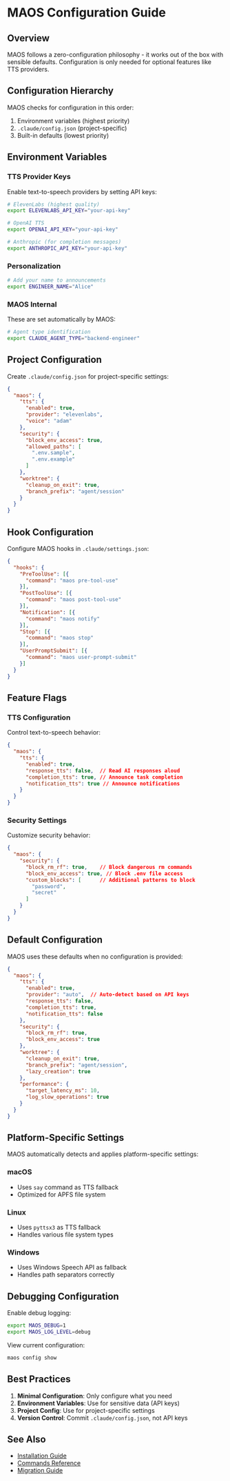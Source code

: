 # MAOS Configuration Guide

## Overview

MAOS follows a zero-configuration philosophy - it works out of the box with sensible defaults. Configuration is only needed for optional features like TTS providers.

## Configuration Hierarchy

MAOS checks for configuration in this order:
1. Environment variables (highest priority)
2. `.claude/config.json` (project-specific)
3. Built-in defaults (lowest priority)

## Environment Variables

### TTS Provider Keys

Enable text-to-speech providers by setting API keys:

```bash
# ElevenLabs (highest quality)
export ELEVENLABS_API_KEY="your-api-key"

# OpenAI TTS
export OPENAI_API_KEY="your-api-key"

# Anthropic (for completion messages)
export ANTHROPIC_API_KEY="your-api-key"
```

### Personalization

```bash
# Add your name to announcements
export ENGINEER_NAME="Alice"
```

### MAOS Internal

These are set automatically by MAOS:

```bash
# Agent type identification
export CLAUDE_AGENT_TYPE="backend-engineer"
```

## Project Configuration

Create `.claude/config.json` for project-specific settings:

```json
{
  "maos": {
    "tts": {
      "enabled": true,
      "provider": "elevenlabs",
      "voice": "adam"
    },
    "security": {
      "block_env_access": true,
      "allowed_paths": [
        ".env.sample",
        ".env.example"
      ]
    },
    "worktree": {
      "cleanup_on_exit": true,
      "branch_prefix": "agent/session"
    }
  }
}
```

## Hook Configuration

Configure MAOS hooks in `.claude/settings.json`:

```json
{
  "hooks": {
    "PreToolUse": [{
      "command": "maos pre-tool-use"
    }],
    "PostToolUse": [{
      "command": "maos post-tool-use"
    }],
    "Notification": [{
      "command": "maos notify"
    }],
    "Stop": [{
      "command": "maos stop"
    }],
    "UserPromptSubmit": [{
      "command": "maos user-prompt-submit"
    }]
  }
}
```

## Feature Flags

### TTS Configuration

Control text-to-speech behavior:

```json
{
  "maos": {
    "tts": {
      "enabled": true,
      "response_tts": false,  // Read AI responses aloud
      "completion_tts": true, // Announce task completion
      "notification_tts": true // Announce notifications
    }
  }
}
```

### Security Settings

Customize security behavior:

```json
{
  "maos": {
    "security": {
      "block_rm_rf": true,    // Block dangerous rm commands
      "block_env_access": true, // Block .env file access
      "custom_blocks": [      // Additional patterns to block
        "password",
        "secret"
      ]
    }
  }
}
```

## Default Configuration

MAOS uses these defaults when no configuration is provided:

```json
{
  "maos": {
    "tts": {
      "enabled": true,
      "provider": "auto",  // Auto-detect based on API keys
      "response_tts": false,
      "completion_tts": true,
      "notification_tts": false
    },
    "security": {
      "block_rm_rf": true,
      "block_env_access": true
    },
    "worktree": {
      "cleanup_on_exit": true,
      "branch_prefix": "agent/session",
      "lazy_creation": true
    },
    "performance": {
      "target_latency_ms": 10,
      "log_slow_operations": true
    }
  }
}
```

## Platform-Specific Settings

MAOS automatically detects and applies platform-specific settings:

### macOS
- Uses `say` command as TTS fallback
- Optimized for APFS file system

### Linux
- Uses `pyttsx3` as TTS fallback
- Handles various file system types

### Windows
- Uses Windows Speech API as fallback
- Handles path separators correctly

## Debugging Configuration

Enable debug logging:

```bash
export MAOS_DEBUG=1
export MAOS_LOG_LEVEL=debug
```

View current configuration:

```bash
maos config show
```

## Best Practices

1. **Minimal Configuration**: Only configure what you need
2. **Environment Variables**: Use for sensitive data (API keys)
3. **Project Config**: Use for project-specific settings
4. **Version Control**: Commit `.claude/config.json`, not API keys

## See Also

- [Installation Guide](./installation.md)
- [Commands Reference](./commands.md)
- [Migration Guide](./migration.md)
